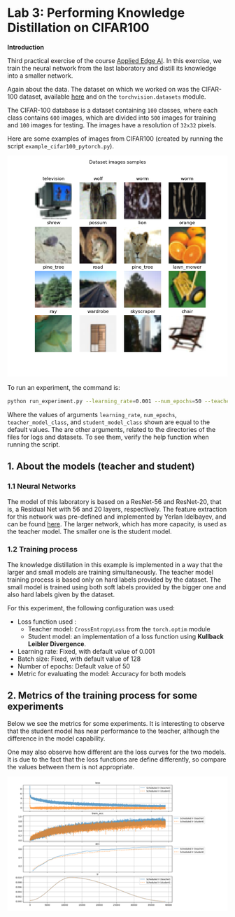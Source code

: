 # Lab 3: Performing Knowledge Distillation on CIFAR100

**Introduction**

Third practical exercise of the course [Applied Edge AI](https://learn.ki-campus.org/courses/edgeai-hpi2022).
In this exercise, we train the neural network from the last laboratory and distill its knowledge into a smaller network.

Again about the data.
The dataset on which we worked on was the CIFAR-100 dataset, available [here](https://www.cs.toronto.edu/~kriz/cifar.html)
and on the `torchvision.datasets` module.

The CIFAR-100 database is a dataset containing `100` classes, where each class contains `600` images, which are divided into `500` images for training and `100` images for testing.
The images have a resolution of `32x32` pixels.

Here are some examples of images from CIFAR100 (created by running the script `example_cifar100_pytorch.py`).

![cifar100 image](image_classification/data/example_cifar100.png)

To run an experiment, the command is:
```sh
python run_experiment.py --learning_rate=0.001 --num_epochs=50 --teacher_model_class=resnet65 --student_model_class=resnet20
```

Where the values of arguments `learning_rate`, `num_epochs`, `teacher_model_class`, and `student_model_class`
shown are equal to the default values.
The are other arguments, related to the directories of the files for logs and datasets. To see them,
verify the help function when running the script.

## 1. About the models (teacher and student)

### 1.1 Neural Networks

The model of this laboratory is based on a ResNet-56 and ResNet-20, that is, a Residual Net with 56 and 20 layers,
respectively. The feature extraction for this network was pre-defined and implemented by Yerlan Idelbayev, and
can be found [here](https://www.kaggle.com/bartzi/cifar100-resnets).
The larger network, which has more capacity, is used as the teacher model. The smaller one is the student model.

### 1.2 Training process

The knowledge distillation in this example is implemented in a way that the larger and small models are training
simultaneously. The teacher model training process is based only on hard labels provided by the dataset. The small model
is trained using both soft labels provided by the bigger one and also hard labels given by the dataset.

For this experiment, the following configuration was used:
- Loss function used :
  - Teacher model: `CrossEntropyLoss` from the `torch.optim` module
  - Student model: an implementation of a loss function using **Kullback Leibler Divergence**.
- Learning rate: Fixed, with default value of 0.001
- Batch size: Fixed, with default value of 128
- Number of epochs: Default value of 50
- Metric for evaluating the model: Accuracy for both models

## 2. Metrics of the training process for some experiments

Below we see the metrics for some experiments. It is interesting to observe that the student model has near performance to the teacher, although the difference in the model capability.

One may also observe how different are the loss curves for the two models. It is due to the fact that the loss functions are define differently, so compare the values between them is not appropriate. 

![Lab03 metrics](logs/w3_logged_metrics_compared.png)
